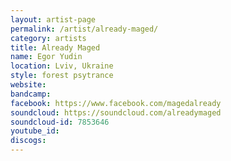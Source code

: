 ```yaml
---
layout: artist-page
permalink: /artist/already-maged/
category: artists
title: Already Maged
name: Egor Yudin
location: Lviv, Ukraine
style: forest psytrance
website: 
bandcamp: 
facebook: https://www.facebook.com/magedalready
soundcloud: https://soundcloud.com/alreadymaged
soundcloud-id: 7853646
youtube_id: 
discogs: 
---
```

